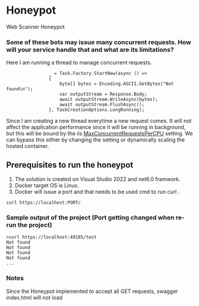 # Honeypot
Web Scanner Honeypot

### Some of these bots may issue many concurrent requests. How will your service handle that and what are its limitations?
Here I am running a thread to manage concurrent requests. 
```
                _ = Task.Factory.StartNew(async () =>
                {
                    byte[] bytes = Encoding.ASCII.GetBytes("Not found\n");
                    var outputStream = Response.Body;
                    await outputStream.WriteAsync(bytes);
                    await outputStream.FlushAsync();
                }, TaskCreationOptions.LongRunning);
```
Since I am creating a new thread everytime a new request comes. It will not affect the application performance since it will be running in background, but this will be bound by the iis [MaxConcurrentRequestsPerCPU](https://docs.microsoft.com/en-us/dotnet/framework/configure-apps/file-schema/web/applicationpool-element-web-settings) setting. We can bypass this either by changing the setting or dynamically scaling the hosted container.

## Prerequisites to run the honeypot
1. The solution is created on Visual Studio 2022 and net6.0 framwork.
1. Docker target OS is Linux.
1. Docker will issue a port and that needs to be used cmd to run curl .
```
curl https://localhost:PORT/
```

### Sample output of the project (Port getting changed when re-run the project)
```
>curl https://localhost:49185/test
Not found
Not found
Not found
Not found
...
```

### Notes
Since the Honeypot implemented to accept all GET requests, swagger index.html will not load
